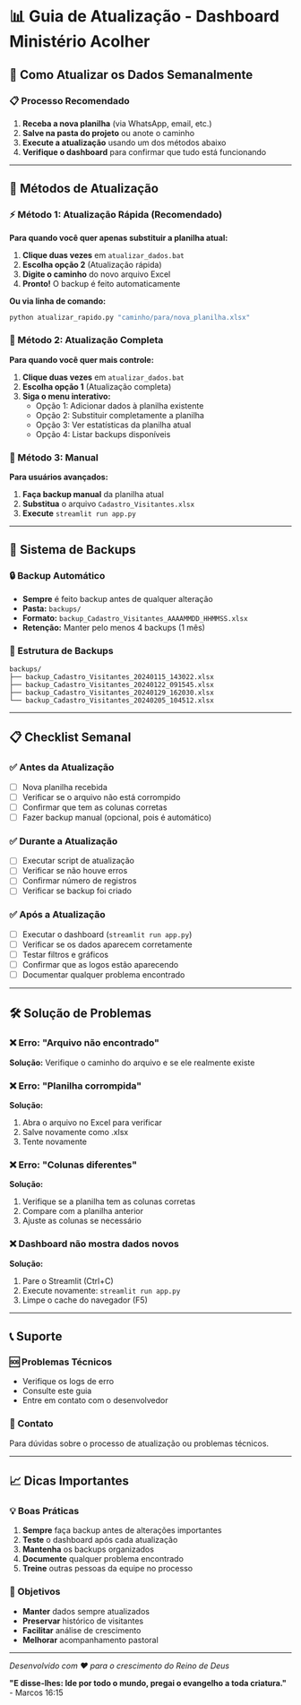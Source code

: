 # 📊 Guia de Atualização - Dashboard Ministério Acolher

## 🔄 Como Atualizar os Dados Semanalmente

### 📋 Processo Recomendado

1. **Receba a nova planilha** (via WhatsApp, email, etc.)
2. **Salve na pasta do projeto** ou anote o caminho
3. **Execute a atualização** usando um dos métodos abaixo
4. **Verifique o dashboard** para confirmar que tudo está funcionando

---

## 🚀 Métodos de Atualização

### ⚡ Método 1: Atualização Rápida (Recomendado)

**Para quando você quer apenas substituir a planilha atual:**

1. **Clique duas vezes** em `atualizar_dados.bat`
2. **Escolha opção 2** (Atualização rápida)
3. **Digite o caminho** do novo arquivo Excel
4. **Pronto!** O backup é feito automaticamente

**Ou via linha de comando:**

```bash
python atualizar_rapido.py "caminho/para/nova_planilha.xlsx"
```

### 🔧 Método 2: Atualização Completa

**Para quando você quer mais controle:**

1. **Clique duas vezes** em `atualizar_dados.bat`
2. **Escolha opção 1** (Atualização completa)
3. **Siga o menu interativo:**
   - Opção 1: Adicionar dados à planilha existente
   - Opção 2: Substituir completamente a planilha
   - Opção 3: Ver estatísticas da planilha atual
   - Opção 4: Listar backups disponíveis

### 📁 Método 3: Manual

**Para usuários avançados:**

1. **Faça backup manual** da planilha atual
2. **Substitua** o arquivo `Cadastro_Visitantes.xlsx`
3. **Execute** `streamlit run app.py`

---

## 💾 Sistema de Backups

### 🔒 Backup Automático

- **Sempre** é feito backup antes de qualquer alteração
- **Pasta:** `backups/`
- **Formato:** `backup_Cadastro_Visitantes_AAAAMMDD_HHMMSS.xlsx`
- **Retenção:** Manter pelo menos 4 backups (1 mês)

### 📁 Estrutura de Backups

```
backups/
├── backup_Cadastro_Visitantes_20240115_143022.xlsx
├── backup_Cadastro_Visitantes_20240122_091545.xlsx
├── backup_Cadastro_Visitantes_20240129_162030.xlsx
└── backup_Cadastro_Visitantes_20240205_104512.xlsx
```

---

## 📋 Checklist Semanal

### ✅ Antes da Atualização

- [ ] Nova planilha recebida
- [ ] Verificar se o arquivo não está corrompido
- [ ] Confirmar que tem as colunas corretas
- [ ] Fazer backup manual (opcional, pois é automático)

### ✅ Durante a Atualização

- [ ] Executar script de atualização
- [ ] Verificar se não houve erros
- [ ] Confirmar número de registros
- [ ] Verificar se backup foi criado

### ✅ Após a Atualização

- [ ] Executar o dashboard (`streamlit run app.py`)
- [ ] Verificar se os dados aparecem corretamente
- [ ] Testar filtros e gráficos
- [ ] Confirmar que as logos estão aparecendo
- [ ] Documentar qualquer problema encontrado

---

## 🛠️ Solução de Problemas

### ❌ Erro: "Arquivo não encontrado"

**Solução:** Verifique o caminho do arquivo e se ele realmente existe

### ❌ Erro: "Planilha corrompida"

**Solução:**

1. Abra o arquivo no Excel para verificar
2. Salve novamente como .xlsx
3. Tente novamente

### ❌ Erro: "Colunas diferentes"

**Solução:**

1. Verifique se a planilha tem as colunas corretas
2. Compare com a planilha anterior
3. Ajuste as colunas se necessário

### ❌ Dashboard não mostra dados novos

**Solução:**

1. Pare o Streamlit (Ctrl+C)
2. Execute novamente: `streamlit run app.py`
3. Limpe o cache do navegador (F5)

---

## 📞 Suporte

### 🆘 Problemas Técnicos

- Verifique os logs de erro
- Consulte este guia
- Entre em contato com o desenvolvedor

### 📧 Contato

Para dúvidas sobre o processo de atualização ou problemas técnicos.

---

## 📈 Dicas Importantes

### 💡 Boas Práticas

1. **Sempre** faça backup antes de alterações importantes
2. **Teste** o dashboard após cada atualização
3. **Mantenha** os backups organizados
4. **Documente** qualquer problema encontrado
5. **Treine** outras pessoas da equipe no processo

### 🎯 Objetivos

- **Manter** dados sempre atualizados
- **Preservar** histórico de visitantes
- **Facilitar** análise de crescimento
- **Melhorar** acompanhamento pastoral

---

_Desenvolvido com ❤️ para o crescimento do Reino de Deus_

**"E disse-lhes: Ide por todo o mundo, pregai o evangelho a toda criatura."** - Marcos 16:15
